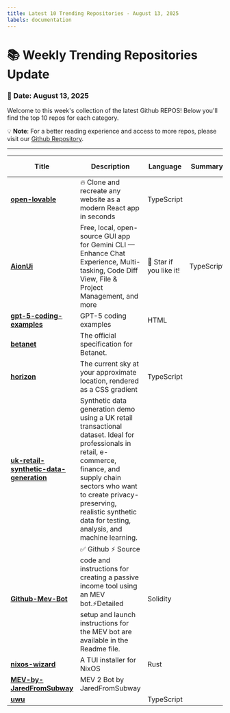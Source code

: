 ```yaml
---
title: Latest 10 Trending Repositories - August 13, 2025
labels: documentation
---
```

# 📚 Weekly Trending Repositories Update

### 📅 Date: August 13, 2025

Welcome to this week's collection of the latest Github REPOS! Below you'll find the top 10 repos for each category.

💡 **Note**: For a better reading experience and access to more repos, please visit our [Github Repository](https://github.com/marc-ko/daily-trending-repo).

---

| **Title** | **Description** | **Language** | **Summary** | **Tags** | **Stars Count** |
| --- | --- | --- | --- | --- | --- |
| **[open-lovable](https://github.com/mendableai/open-lovable)** | 🔥 Clone and recreate any website as a modern React app in seconds | TypeScript |  |  | 7119 |
| **[AionUi](https://github.com/office-sec/AionUi)** | Free, local, open-source GUI app for Gemini CLI — Enhance Chat Experience, Multi-tasking, Code Diff View, File & Project Management, and more | 🌟 Star if you like it! | TypeScript |  | <details><summary>ai, a...</summary><p>ai, ai-agent, gemini, gemini-ai, gemini-cli, gemini-pro, gui, gui-application, ide, llm, llm-code, multi-agent, nodejs, react, typescript</p></details> | 1202 |
| **[gpt-5-coding-examples](https://github.com/openai/gpt-5-coding-examples)** | GPT-5 coding examples | HTML |  | <details><summary>codex...</summary><p>codex, coding, frontend, gpt, openai, web, website</p></details> | 1070 |
| **[betanet](https://github.com/ravendevteam/betanet)** | The official specification for Betanet. |  |  |  | 564 |
| **[horizon](https://github.com/dnlzro/horizon)** | The current sky at your approximate location, rendered as a CSS gradient | TypeScript |  | <details><summary>astro...</summary><p>astro, css, graphics, html-day</p></details> | 462 |
| **[uk-retail-synthetic-data-generation](https://github.com/syncora-ai/uk-retail-synthetic-data-generation)** | Synthetic data generation demo using a UK retail transactional dataset. Ideal for professionals in retail, e-commerce, finance, and supply chain sectors who want to create privacy-preserving, realistic synthetic data for testing, analysis, and machine learning. |  |  |  | 456 |
| **[Github-Mev-Bot](https://github.com/Foulvelstingw3S/Github-Mev-Bot)** | ✅ Github ⚡ Source code and instructions for creating a passive income tool using an MEV bot.⚡Detailed setup and launch instructions for the MEV bot are available in the Readme file. | Solidity |  | <details><summary>block...</summary><p>blockchain, bot, crypto-bot, cryptocurrency, dex, eth, ethereum, evm, mempool, mev, solana, solana-snipe-bot, solidity, trade-bot, trading, tradingbot, uniswap</p></details> | 368 |
| **[nixos-wizard](https://github.com/km-clay/nixos-wizard)** | A TUI installer for NixOS | Rust |  |  | 348 |
| **[MEV-by-JaredFromSubway](https://github.com/shenvithbiz5L/MEV-by-JaredFromSubway)** | MEV 2 Bot by JaredFromSubway |  |  | <details><summary>block...</summary><p>blockchain, codepen, crypto-bot, crypto-trading, defi, dex, eth, ethereum, ethereum-mainnet, evm, mempool, metamask, mev, smart-contract, solidity, uniswap, uniswap-v3, web3</p></details> | 313 |
| **[uwu](https://github.com/context-labs/uwu)** |  | TypeScript |  |  | 301 |

